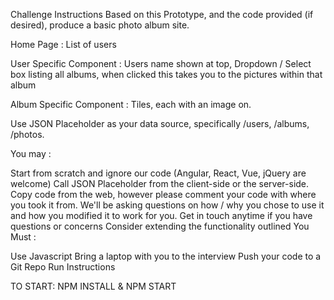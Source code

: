 
Challenge Instructions
Based on this Prototype, and the code provided (if desired), produce a basic photo album site.

Home Page : List of users

User Specific Component : Users name shown at top, Dropdown / Select box listing all albums, when clicked this takes you to the pictures within that album

Album Specific Component : Tiles, each with an image on.

Use JSON Placeholder as your data source, specifically /users, /albums, /photos.

You may :

Start from scratch and ignore our code (Angular, React, Vue, jQuery are welcome)
Call JSON Placeholder from the client-side or the server-side.
Copy code from the web, however please comment your code with where you took it from. We'll be asking questions on how / why you chose to use it and how you modified it to work for you.
Get in touch anytime if you have questions or concerns
Consider extending the functionality outlined
You Must :

Use Javascript
Bring a laptop with you to the interview
Push your code to a Git Repo
Run Instructions

TO START: NPM INSTALL & NPM START
